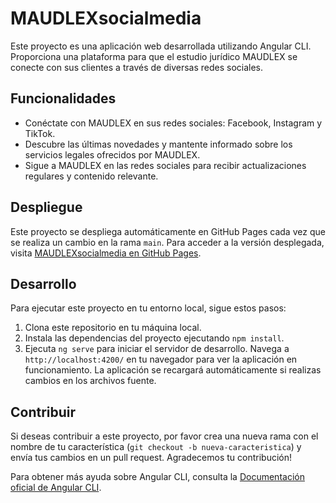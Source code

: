 # MAUDLEXsocialmedia

Este proyecto es una aplicación web desarrollada utilizando Angular CLI. Proporciona una plataforma para que el estudio jurídico MAUDLEX se conecte con sus clientes a través de diversas redes sociales.

## Funcionalidades

- Conéctate con MAUDLEX en sus redes sociales: Facebook, Instagram y TikTok.
- Descubre las últimas novedades y mantente informado sobre los servicios legales ofrecidos por MAUDLEX.
- Sigue a MAUDLEX en las redes sociales para recibir actualizaciones regulares y contenido relevante.

## Despliegue

Este proyecto se despliega automáticamente en GitHub Pages cada vez que se realiza un cambio en la rama `main`. Para acceder a la versión desplegada, visita [MAUDLEXsocialmedia en GitHub Pages](https://tuusuario.github.io/MAUDLEX/).

## Desarrollo

Para ejecutar este proyecto en tu entorno local, sigue estos pasos:

1. Clona este repositorio en tu máquina local.
2. Instala las dependencias del proyecto ejecutando `npm install`.
3. Ejecuta `ng serve` para iniciar el servidor de desarrollo. Navega a `http://localhost:4200/` en tu navegador para ver la aplicación en funcionamiento. La aplicación se recargará automáticamente si realizas cambios en los archivos fuente.

## Contribuir

Si deseas contribuir a este proyecto, por favor crea una nueva rama con el nombre de tu característica (`git checkout -b nueva-caracteristica`) y envía tus cambios en un pull request. Agradecemos tu contribución!

Para obtener más ayuda sobre Angular CLI, consulta la [Documentación oficial de Angular CLI](https://angular.io/cli).
